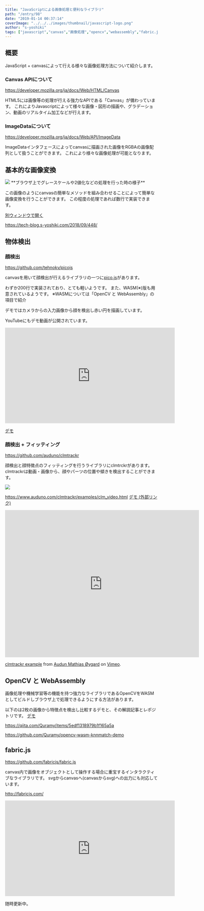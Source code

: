 ```yaml
---
title: "JavaScriptによる画像処理と便利なライブラリ"
path: "/entry/98"
date: "2019-01-14 00:37:14"
coverImage: "../../../images/thumbnail/javascript-logo.png"
author: "s-yoshiki"
tags: ["javascript","canvas","画像処理","opencv","webassembly","fabric.js","clmtrackr","pico.js"]
---
```


## 概要

JavaScript + canvasによって行える様々な画像処理方法について紹介します。

### Canvas APIについて

<a href="https://developer.mozilla.org/ja/docs/Web/HTML/Canvas">https://developer.mozilla.org/ja/docs/Web/HTML/Canvas</a>

HTML5には画像等の処理が行える強力なAPIである「Canvas」が備わっています。
これによりJavascriptによって様々な画像・図形の描画や、グラデーション、動画のリアルタイム加工などが行えます。

### ImageDataについて

<a href="https://developer.mozilla.org/ja/docs/Web/API/ImageData">https://developer.mozilla.org/ja/docs/Web/API/ImageData</a>

ImageDataインタフェースによってcanvasに描画された画像をRGBAの画像配列として扱うことができます。
これにより様々な画像処理が可能となります。

## 基本的な画像変換

<img src="https://pbs.twimg.com/media/DmGXqiWUwAAFgu2.jpg">
**ブラウザ上でグレースケールや2値化などの処理を行った時の様子**

この画像のようにcanvasの簡単なメソッドを組み合わせることによって簡単な画像変換を行うことができます。
この程度の処理であれば数行で実装できます。

<script async="" src="//jsfiddle.net/s_yoshiki/uwvjL0ye/1/embed/result,js/dark"></script>

<a href="//jsfiddle.net/s_yoshiki/uwvjL0ye/1/embed/result,js/dark" target="_blank">別ウィンドウで開く</a>

<a href="https://tech-blog.s-yoshiki.com/2018/09/448/">https://tech-blog.s-yoshiki.com/2018/09/448/</a>

## 物体検出

### 顔検出

<a href="https://github.com/tehnokv/picojs">https://github.com/tehnokv/picojs</a>

canvasを用いて顔検出が行えるライブラリの一つに<a href="https://github.com/tehnokv/picojs">pico.js</a>があります。

わずか200行で実装されており、とても軽いようです。
また、WASM(※)版も用意されているようです。
※WASMについては「OpenCV と WebAssembly」の項目で紹介

デモではカメラからの入力画像から顔を検出し赤い円を描画しています。

YouTubeにもデモ動画が公開されています。

<iframe width="560" height="315" src="https://www.youtube.com/embed/9WiGC08_ZFY" frameborder="0" allow="accelerometer; autoplay; encrypted-media; gyroscope; picture-in-picture" allowfullscreen=""></iframe>

<a href="https://tkv.io/posts/picojs-intro/demo/">デモ</a>

### 顔検出 + フィッティング

<a href="https://github.com/auduno/clmtrackr">https://github.com/auduno/clmtrackr</a>

顔検出と顔特徴点のフィッティングを行うライブラリにclmtrckrがあります。
clmtrackrは動画・画像から、顔やパーツの位置や傾きを検出することができます。

<img src="https://camo.githubusercontent.com/f230f53c6afb16982e888d11f40b073f577c3fc1/68747470733a2f2f617564756e6f2e6769746875622e696f2f636c6d747261636b722f6578616d706c65732f6d656469612f636c6d747261636b725f30332e6a7067">

<a href="https://www.auduno.com/clmtrackr/examples/clm_video.html">https://www.auduno.com/clmtrackr/examples/clm_video.html</a>
<a href="https://www.auduno.com/clmtrackr/examples/clm_video.html">デモ (外部リンク)</a>

<iframe src="https://player.vimeo.com/video/75659453" width="640" height="485" frameborder="0" webkitallowfullscreen="" mozallowfullscreen="" allowfullscreen=""></iframe>

<a href="https://vimeo.com/75659453">clmtrackr example</a> from <a href="https://vimeo.com/user12126655">Audun Mathias Øygard</a> on <a href="https://vimeo.com">Vimeo</a>.

## OpenCV と WebAssembly

画像処理や機械学習等の機能を持つ強力なライブラリであるOpenCVをWASMとしてビルドしブラウザ上で処理できるようにする方法があります。

以下のは2枚の画像から特徴点を検出し比較するデモと、その解説記事とレポジトリです。
<a href="https://quramy.github.io/opencv-wasm-knnmatch-demo/">デモ</a>

<a href="https://qiita.com/Quramy/items/5edf1318979b1f165a5a">https://qiita.com/Quramy/items/5edf1318979b1f165a5a</a>

<a href="https://github.com/Quramy/opencv-wasm-knnmatch-demo">https://github.com/Quramy/opencv-wasm-knnmatch-demo</a>

## fabric.js

<a href="https://github.com/fabricjs/fabric.js">https://github.com/fabricjs/fabric.js</a>

canvas内で画像をオブジェクトとして操作する場合に重宝するインタラクティブなライブラリです。
svgからcanvasへ(canvasからsvg)への出力にも対応しています。

<a href="http://fabricjs.com/">http://fabricjs.com/</a>

<iframe width="560" height="315" src="https://www.youtube.com/embed/fKoZaBiVOgY" frameborder="0" allow="accelerometer; autoplay; encrypted-media; gyroscope; picture-in-picture" allowfullscreen=""></iframe>

随時更新中。
